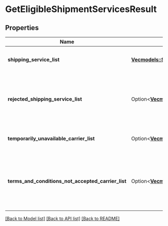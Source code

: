 # GetEligibleShipmentServicesResult

## Properties

Name | Type | Description | Notes
------------ | ------------- | ------------- | -------------
**shipping_service_list** | [**Vec<models::ShippingService>**](ShippingService.md) | A list of shipping services offers. | 
**rejected_shipping_service_list** | Option<[**Vec<models::RejectedShippingService>**](RejectedShippingService.md)> | List of services that are for some reason unavailable for this request | [optional]
**temporarily_unavailable_carrier_list** | Option<[**Vec<models::TemporarilyUnavailableCarrier>**](TemporarilyUnavailableCarrier.md)> | A list of temporarily unavailable carriers. | [optional]
**terms_and_conditions_not_accepted_carrier_list** | Option<[**Vec<models::TermsAndConditionsNotAcceptedCarrier>**](TermsAndConditionsNotAcceptedCarrier.md)> | List of carriers whose terms and conditions were not accepted by the seller. | [optional]

[[Back to Model list]](../README.md#documentation-for-models) [[Back to API list]](../README.md#documentation-for-api-endpoints) [[Back to README]](../README.md)


